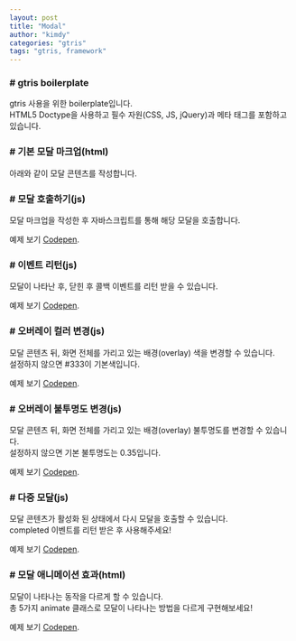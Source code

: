 ```yaml
---
layout: post
title: "Modal"
author: "kimdy"
categories: "gtris"
tags: "gtris, framework"
---
```


### # gtris boilerplate

gtris 사용을 위한 boilerplate입니다.  
HTML5 Doctype을 사용하고 필수 자원(CSS, JS, jQuery)과 메타 태그를 포함하고 있습니다.

<script src="https://gist.github.com/gabia-frontend-dev/996f3d9caf41cd6226d342978846901e.js"></script>

### # 기본 모달 마크업(html)

아래와 같이 모달 콘텐츠를 작성합니다.

<script src="https://gist.github.com/gabia-frontend-dev/98017e8ac565b05cbc92b41e1eb8b163.js"></script>

### # 모달 호출하기(js)

모달 마크업을 작성한 후 자바스크립트를 통해 해당 모달을 호출합니다.

<script src="https://gist.github.com/gabia-frontend-dev/df1148c073020be83dd8f2777510dd6f.js"></script>

예제 보기 [Codepen](https://codepen.io/dochoul/pen/gRqWdK).

### # 이벤트 리턴(js)

모달이 나타난 후, 닫힌 후 콜백 이벤트를 리턴 받을 수 있습니다.

<script src="https://gist.github.com/gabia-frontend-dev/392895a9bc000af512d5fd60d75c64bc.js"></script>

예제 보기 [Codepen](https://codepen.io/dochoul/pen/OgdjJy).

### # 오버레이 컬러 변경(js)

모달 콘텐츠 뒤, 화면 전체를 가리고 있는 배경(overlay) 색을 변경할 수 있습니다.  
설정하지 않으면 #333이 기본색입니다.

<script src="https://gist.github.com/gabia-frontend-dev/db4edfe5cbeef9b1cf80e27c0ce46453.js"></script>

예제 보기 [Codepen](https://codepen.io/dochoul/pen/dRLJrE).

### # 오버레이 불투명도 변경(js)

모달 콘텐츠 뒤, 화면 전체를 가리고 있는 배경(overlay) 불투명도를 변경할 수 있습니다.  
설정하지 않으면 기본 불투명도는 0.35입니다.

<script src="https://gist.github.com/gabia-frontend-dev/d1a3caf6185c6677d6538c77a0799953.js"></script>

예제 보기 [Codepen](https://codepen.io/dochoul/pen/mwgpod).

### # 다중 모달(js)

모달 콘텐츠가 활성화 된 상태에서 다시 모달을 호출할 수 있습니다.  
completed 이벤트를 리턴 받은 후 사용해주세요!

<script src="https://gist.github.com/gabia-frontend-dev/de4f2fdc7be6245dae4d43e6c95a9abb.js"></script>

예제 보기 [Codepen](https://codepen.io/dochoul/pen/GELQvN).

### # 모달 애니메이션 효과(html)

모달이 나타나는 동작을 다르게 할 수 있습니다.  
총 5가지 animate 클래스로 모달이 나타나는 방법을 다르게 구현해보세요!

<script src="https://gist.github.com/gabia-frontend-dev/6fc980d2817e85380f8ca0abbea96034.js"></script>

예제 보기 [Codepen](https://codepen.io/dochoul/pen/dRJyNQ).
